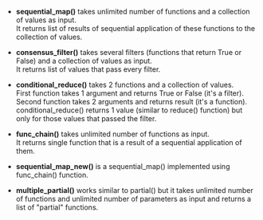 - **sequential_map()** takes unlimited number of functions and a collection of values as input. \
It returns list of results of sequential application of these functions to the collection of values.

- **consensus_filter()** takes several filters (functions that return True or False) and a collection of values as input. \
It returns list of values that pass every filter.

- **conditional_reduce()** takes 2 functions and a collection of values. \
First function takes 1 argument and returns True or False (it's a filter). \
Second function takes 2 arguments and returns result (it's a function). \
conditional_reduce() returns 1 value (similar to reduce() function) but only for those values that passed the filter.

- **func_chain()** takes unlimited number of functions as input. \
It returns single function that is a result of a sequential application of them.

- **sequential_map_new()** is a sequential_map() implemented using func_chain() function.

- **multiple_partial()** works similar to partial() but it takes unlimited number of functions and unlimited number of parameters as input and returns a list of "partial" functions.
